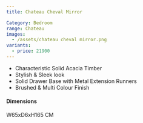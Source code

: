 ```yaml
---
title: Chateau Cheval Mirror

Category: Bedroom
range: Chateau
images:
  - /assets/chateau cheval mirror.png
variants:
  - price: 21900
---
```


* Characteristic Solid Acacia Timber
* Stylish & Sleek look
* Solid Drawer Base with Metal Extension Runners
* Brushed & Multi Colour Finish

#### Dimensions

W65xD6xH165 CM
